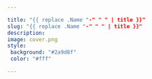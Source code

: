 ```yaml
---

title: "{{ replace .Name "-" " " | title }}"
slug: "{{ replace .Name "-" " " | title }}"
description: 
image: cover.png
style:
 background: "#2a9d8f"
 color: "#fff"

---
```

